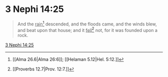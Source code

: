 # 3 Nephi 14:25

> And the <u>rain</u>[^a] descended, and the floods came, and the winds blew, and beat upon that house; and it <u>fell</u>[^b] not, for it was founded upon a rock.

[3 Nephi 14:25](https://www.churchofjesuschrist.org/study/scriptures/bofm/3-ne/14?lang=eng&id=p25#p25)


[^a]: [[Alma 26.6|Alma 26:6]]; [[Helaman 5.12|Hel. 5:12.]]
[^b]: [[Proverbs 12.7|Prov. 12:7.]]
